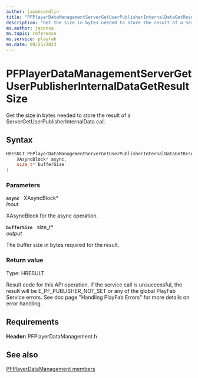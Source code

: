 ```yaml
---
author: jasonsandlin
title: "PFPlayerDataManagementServerGetUserPublisherInternalDataGetResultSize"
description: "Get the size in bytes needed to store the result of a ServerGetUserPublisherInternalData call."
ms.author: jasonsa
ms.topic: reference
ms.service: playfab
ms.date: 09/25/2023
---
```


# PFPlayerDataManagementServerGetUserPublisherInternalDataGetResultSize  

Get the size in bytes needed to store the result of a ServerGetUserPublisherInternalData call.  

## Syntax  
  
```cpp
HRESULT PFPlayerDataManagementServerGetUserPublisherInternalDataGetResultSize(  
    XAsyncBlock* async,  
    size_t* bufferSize  
)  
```  
  
### Parameters  
  
**`async`** &nbsp; XAsyncBlock*  
*_Inout_*  
  
XAsyncBlock for the async operation.  
  
**`bufferSize`** &nbsp; size_t*  
*output*  
  
The buffer size in bytes required for the result.  
  
  
### Return value
Type: HRESULT
  
Result code for this API operation. If the service call is unsuccessful, the result will be E_PF_PUBLISHER_NOT_SET or any of the global PlayFab Service errors. See doc page "Handling PlayFab Errors" for more details on error handling.
  
  
## Requirements  
  
**Header:** PFPlayerDataManagement.h
  
## See also  
[PFPlayerDataManagement members](../pfplayerdatamanagement_members.md)  

  
  
